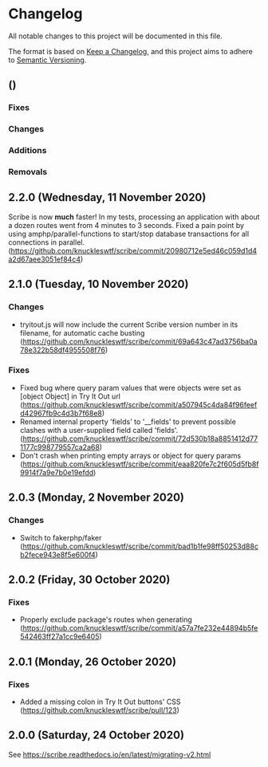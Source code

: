 # Changelog
All notable changes to this project will be documented in this file.

The format is based on [Keep a Changelog](https://keepachangelog.com/en/1.0.0/), and this project aims to adhere to [Semantic Versioning](https://semver.org/spec/v2.0.0.html).

## <Version> (<Release date>)
### Fixes

### Changes

### Additions

### Removals

## 2.2.0 (Wednesday, 11 November 2020)
Scribe is now **much** faster! In my tests, processing an application with about a dozen routes went from 4 minutes to 3 seconds. Fixed a pain point by using amphp/parallel-functions to start/stop database transactions for all connections in parallel. (https://github.com/knuckleswtf/scribe/commit/20980712e5ed46c059d1d4a2d67aee3051ef84c4)

## 2.1.0 (Tuesday, 10 November 2020)
### Changes
- tryitout.js will now include the current Scribe version number in its filename, for automatic cache busting (https://github.com/knuckleswtf/scribe/commit/69a643c47ad3756ba0a78e322b58df4955508f76)

### Fixes
- Fixed bug where query param values that were objects were set as [object Object] in Try It Out url (https://github.com/knuckleswtf/scribe/commit/a507945c4da84f96feefd42967fb9c4d3b7f68e8)
- Renamed internal property 'fields' to '__fields' to prevent possible clashes with a user-supplied field called 'fields'. (https://github.com/knuckleswtf/scribe/commit/72d530b18a8851412d771177c998779557ca2a68)
- Don't crash when printing empty arrays or object for query params (https://github.com/knuckleswtf/scribe/commit/eaa820fe7c2f605d5fb8f9914f7a9e7b0e19efdd)


## 2.0.3 (Monday, 2 November 2020)
### Changes
- Switch to fakerphp/faker (https://github.com/knuckleswtf/scribe/commit/bad1b1fe98ff50253d88cb2fece943e8f5e600f4)

## 2.0.2 (Friday, 30 October 2020)
### Fixes
- Properly exclude package's routes when generating (https://github.com/knuckleswtf/scribe/commit/a57a7fe232e44894b5fe542463ff27a1cc9e6405)

## 2.0.1 (Monday, 26 October 2020)
### Fixes
- Added a missing colon in Try It Out buttons' CSS (https://github.com/knuckleswtf/scribe/pull/123)

## 2.0.0 (Saturday, 24 October 2020)
See https://scribe.readthedocs.io/en/latest/migrating-v2.html
